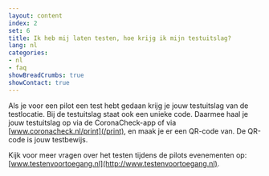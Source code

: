 ```yaml
---
layout: content
index: 2
set: 6
title: Ik heb mij laten testen, hoe krijg ik mijn testuitslag? 
lang: nl
categories:
- nl
- faq
showBreadCrumbs: true
showContact: true
---
```

Als je voor een pilot een test hebt gedaan krijg je jouw testuitslag van de testlocatie. Bij de testuitslag staat ook een unieke code. Daarmee haal je jouw testuitslag op via de CoronaCheck-app of via [www.coronacheck.nl/print](/print), en maak je er een QR-code van. De QR-code is jouw testbewijs.

Kijk voor meer vragen over het testen tijdens de pilots evenementen op: [www.testenvoortoegang.nl](http://www.testenvoortoegang.nl). 

